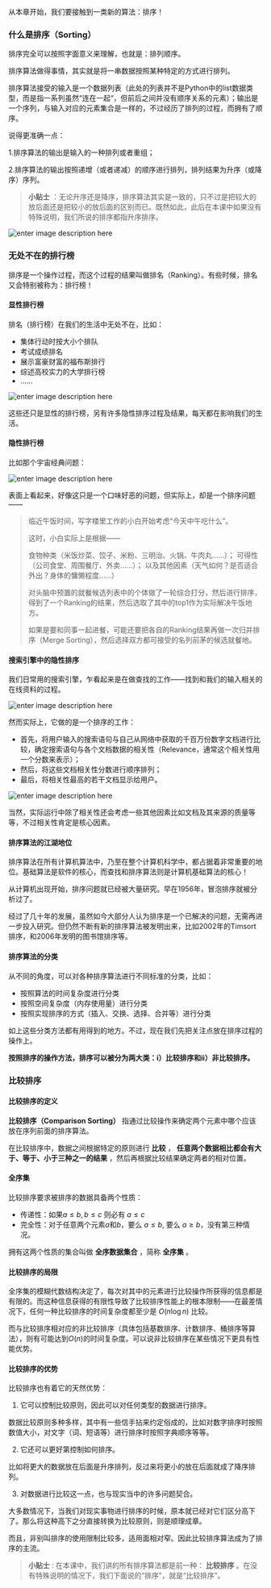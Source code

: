 从本章开始，我们要接触到一类新的算法：排序！

### 什么是排序（Sorting）

排序完全可以按照字面意义来理解，也就是：排列顺序。

排序算法做得事情，其实就是将一串数据按照某种特定的方式进行排列。

排序算法接受的输入是一个数据列表（此处的列表并不是Python中的list数据类型，而是指一系列虽然“连在一起“，但前后之间并没有顺序关系的元素）；输出是一个序列，与输入对应的元素集合是一样的，不过经历了排列的过程，而拥有了顺序。

说得更准确一点：

1.排序算法的输出是输入的一种排列或者重组；

2.排序算法的输出按照递增（或者递减）的顺序进行排列，排列结果为升序（或降序）序列。

> **小贴士**
> ：无论升序还是降序，排序算法其实是一致的，只不过是把较大的放后面还是把较小的放后面的区别而已。既然如此，此后在本课中如果没有特殊说明，我们所说的排序都指升序排序。

![enter image description
here](https://images.gitbook.cn/1b2ca910-a488-11e9-95c1-ebe16335a5d6)

### 无处不在的排行榜

排序是一个操作过程，而这个过程的结果叫做排名（Ranking）。有些时候，排名又会特别被称为：排行榜！

#### 显性排行榜

排名（排行榜）在我们的生活中无处不在，比如：

  * 集体行动时按大小个排队
  * 考试成绩排名
  * 展示富豪财富的福布斯排行
  * 综述高校实力的大学排行榜
  * ……

![enter image description
here](https://images.gitbook.cn/2c524f10-a488-11e9-95c1-ebe16335a5d6)

这些还只是显性的排行榜，另有许多隐性排序过程及结果，每天都在影响我们的生活。

#### 隐性排行榜

比如那个宇宙经典问题：

![enter image description
here](https://images.gitbook.cn/34094100-a488-11e9-8efd-09cc8f7db509)

表面上看起来，好像这只是一个口味好恶的问题，但实际上，却是一个排序问题——

> 临近午饭时间，写字楼里工作的小白开始考虑“今天中午吃什么”。
>
> 这时，小白实际上是根据——
>
> 食物种类（米饭炒菜、饺子、米粉、三明治、火锅、牛肉丸……）； 可得性（公司食堂、周围餐厅、外卖……）；
> 以及其他因素（天气如何？是否适合外出？身体的慵懒程度……）
>
> 对头脑中预置的就餐候选列表中的个体做了一轮综合打分，然后进行排序，得到了一个Ranking的结果，然后选取了其中的top1作为实际解决午饭地方。
>
> 如果是要和同事一起进餐，可能还要把各自的Ranking结果再做一次归并排序（Merge Sorting），然后选择双方都可接受的名列前茅的候选就餐地。

#### 搜索引擎中的隐性排序

我们日常用的搜索引擎，乍看起来是在做查找的工作——找到和我们的输入相关的在线资料的过程。

![enter image description
here](https://images.gitbook.cn/613f80d0-a488-11e9-95c1-ebe16335a5d6)

然而实际上，它做的是一个排序的工作：

  * 首先，将用户输入的搜索语句与自己从网络中获取的千百万份数字文档进行比较，确定搜索语句与各个文档数据的相关性（Relevance，通常这个相关性用一个分数来表示）；
  * 然后，将这些文档相关性分数进行顺序排列；
  * 最后，将相关性最高的若干文档显示给用户。

![enter image description
here](https://images.gitbook.cn/458a2660-a488-11e9-95c1-ebe16335a5d6)

当然，实际运行中除了相关性还会考虑一些其他因素比如文档及其来源的质量等等，不过相关性肯定是核心因素。

#### 排序算法的江湖地位

排序算法在所有计算机算法中，乃至在整个计算机科学中，都占据着非常重要的地位。基础算法是软件的核心，而查找和排序算法则是计算机基础算法的核心！

从计算机出现开始，排序问题就已经被大量研究。早在1956年，冒泡排序就被分析过了。

经过了几十年的发展，虽然如今大部分人认为排序是一个已解决的问题，无需再进一步投入研究。但仍然不断有新的排序算法被发明出来，比如2002年的Timsort排序，和2006年发明的图书馆排序等。

#### 排序算法的分类

从不同的角度，可以对各种排序算法进行不同标准的分类，比如：

  * 按照算法的时间复杂度进行分类
  * 按照空间复杂度（内存使用量）进行分类
  * 按照实现排序的方式（插入、交换、选择、合并等）进行分类

如上这些分类方法都有用得到的地方。不过，现在我们先把关注点放在排序过程的操作上。

**按照排序的操作方法，排序可以被分为两大类：i）比较排序和ii）非比较排序。**

### 比较排序

#### 比较排序的定义

**比较排序（Comparison Sorting）** 指通过比较操作来确定两个元素中哪个应该放在序列前面的排序算法。

在比较排序中，数据之间根据特定的原则进行 **比较** ， **任意两个数据相比都会有大于、等于、小于三种之一的结果**
，然后再根据比较结果确定两者的相对位置。

#### 全序集

比较排序要求被排序的数据具备两个性质：

  * 传递性：如果$a \leqslant b, b \leqslant c$ 则必有 $a \leqslant c$
  * 完全性：对于任意两个元素$a$和$b$，要么 $a \leqslant b$, 要么 $a \geqslant b$，没有第三种情况。

拥有这两个性质的集合叫做 **全序数据集合** ，简称 **全序集** 。

#### 比较排序的局限

全序集的模糊代数结构决定了，每次对其中的元素进行比较操作所获得的信息都是有限的。而这种信息获得的有限性导致了比较排序性能上的根本限制——在最差情况下，任何一种比较排序的时间复杂度都至少是
$O(n \log {n})$ 比较。

而与比较排序相对应的非比较排序（具体包括基数排序、计数排序、桶排序等算法），则有可能达到$O(n)$的时间复杂度。可以说非比较排序在某些情况下更具有性能优势。

#### 比较排序的优势

比较排序也有着它的天然优势：

  1. 它可以控制比较原则，因此可以对任何类型的数据进行排序。

数据比较原则多种多样，其中有一些信手拈来约定俗成的，比如对数字排序时按照数值大小，对文字（词、短语等）进行排序时按照字典顺序等等。

  2. 它还可以更好第控制如何排序。

比如将更大的数据放在后面是升序排列，反过来将更小的放在后面就成了降序排列。

  3. 对数据进行比较这一点，也与现实当中的许多问题契合。

大多数情况下，当我们对现实事物进行排序的时候，原本就已经对它们区分高下了。那么将这种高下之分直接转换为比较原则，则是顺理成章。

而且，非别叫排序的使用限制比较多，适用面相对窄。因此比较排序算法成为了排序的主流。

> **小贴士** : 在本课中，我们讲的所有排序算法都是前一种： **比较排序** 。在没有特殊说明的情况下，我们下面说的“排序”，就是“比较排序”。

